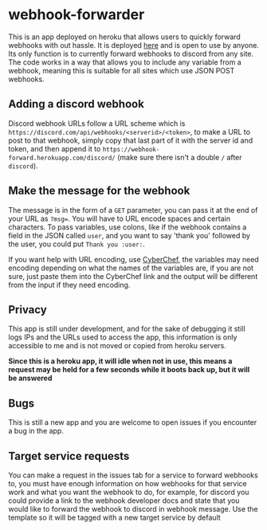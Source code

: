 # webhook-forwarder
This is an app deployed on heroku that allows users to quickly forward webhooks with out hassle. It is deployed [here](https://webhook-forward.herokuapp.com/) and is open to use by anyone. Its only function is to currently forward webhooks to discord from any site. The code works in a way that allows you to include any variable from a webhook, meaning this is suitable for all sites which use JSON POST webhooks.

## Adding a discord webhook
Discord webhook URLs follow a URL scheme which is `https://discord.com/api/webhooks/<serverid>/<token>`, to make a URL to post to that webhook, simply copy that last part of it with the server id and token, and then append it to `https://webhook-forward.herokuapp.com/discord/` (make sure there isn't a double `/` after `discord`).

## Make the message for the webhook
The message is in the form of a `GET` parameter, you can pass it at the end of your URL as `?msg=`. You will have to URL encode spaces and certain characters. To pass variables, use colons, like if the webhook contains a field in the JSON called `user`, and you want to say 'thank you' followed by the user, you could put `Thank you :user:`.

If you want help with URL encoding, use [CyberChef](https://gchq.github.io/CyberChef/#recipe=URL_Encode(false)), the variables may need encoding depending on what the names of the variables are, if you are not sure, just paste them into the CyberChef link and the output will be different from the input if they need encoding.

## Privacy
This app is still under development, and for the sake of debugging it still logs IPs and the URLs used to access the app, this information is only accessible to me and is not moved or copied from heroku servers.

**Since this is a heroku app, it will idle when not in use, this means a request may be held for a few seconds while it boots back up, but it will be answered**

## Bugs
This is still a new app and you are welcome to open issues if you encounter a bug in the app.

## Target service requests
You can make a request in the issues tab for a service to forward webhooks to, you must have enough information on how webhooks for that service work and what you want the webhook to do, for example, for discord you could provide a link to the webhook developer docs and state that you would like to forward the webhook to discord in webhook message. Use the template so it will be tagged with a new target service by default
